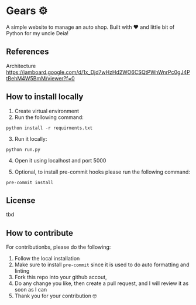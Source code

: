 
# Gears ⚙️
A simple website to manage an auto shop. Built with ❤️ and little bit of Python for my uncle Deia!


## References
Architecture https://jamboard.google.com/d/1x_Djd7wHzHd2WO6CSQtPWnWnrPc0gJ4PtBehM4W5BmM/viewer?f=0

## How to install locally

1. Create virtual environment
2. Run the following command:
```
python install -r requirments.txt
```

3. Run it locally:
```
python run.py
```

4. Open it using localhost and port 5000

5. Optional, to install pre-commit hooks please run the following command:
```
pre-commit install
```

## License
tbd


## How to contribute

For contributionbs, please do the following:
1. Follow the local installation
2. Make sure to install `pre-commit` since it is used to do auto formatting and linting
3. Fork this repo into your github accout,
4. Do any change you like, then create a pull request, and I will review it as soon as I can
5. Thank you for your contribution 🤓
